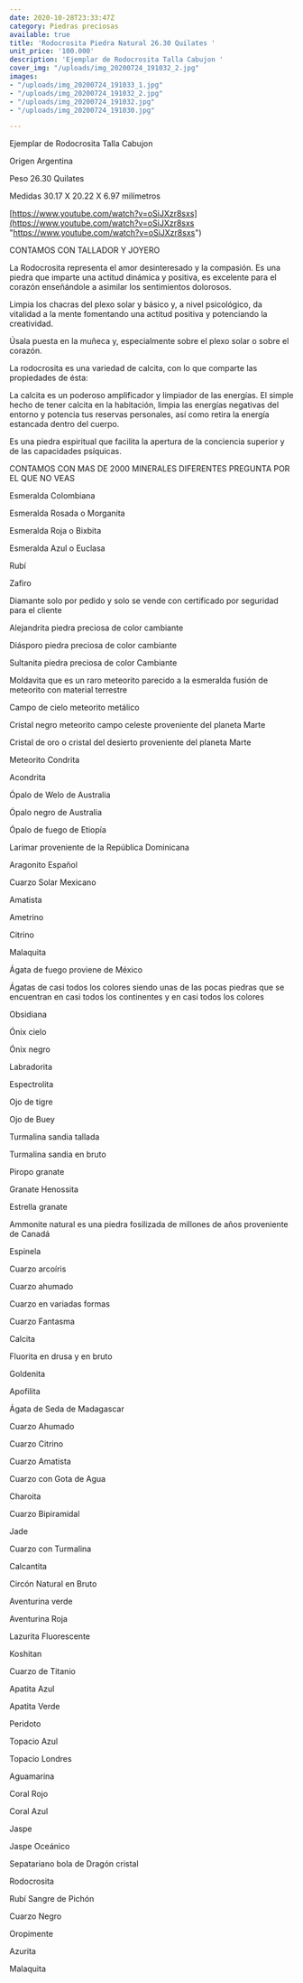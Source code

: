 ```yaml
---
date: 2020-10-28T23:33:47Z
category: Piedras preciosas
available: true
title: 'Rodocrosita Piedra Natural 26.30 Quilates '
unit_price: '100.000'
description: 'Ejemplar de Rodocrosita Talla Cabujon '
cover_img: "/uploads/img_20200724_191032_2.jpg"
images:
- "/uploads/img_20200724_191033_1.jpg"
- "/uploads/img_20200724_191032_2.jpg"
- "/uploads/img_20200724_191032.jpg"
- "/uploads/img_20200724_191030.jpg"

---
```

Ejemplar de Rodocrosita Talla Cabujon

Origen Argentina

Peso 26.30 Quilates

Medidas 30.17 X 20.22 X 6.97 milímetros

[https://www.youtube.com/watch?v=oSiJXzr8sxs](https://www.youtube.com/watch?v=oSiJXzr8sxs "https://www.youtube.com/watch?v=oSiJXzr8sxs")

CONTAMOS CON TALLADOR Y JOYERO

La Rodocrosita representa el amor desinteresado y la compasión. Es una piedra que imparte una actitud dinámica y positiva, es excelente para el corazón enseñándole a asimilar los sentimientos dolorosos.

Limpia los chacras del plexo solar y básico y, a nivel psicológico, da vitalidad a la mente fomentando una actitud positiva y potenciando la creatividad.

Úsala puesta en la muñeca y, especialmente sobre el plexo solar o sobre el corazón.

La rodocrosita es una variedad de calcita, con lo que comparte las propiedades de ésta:

La calcita es un poderoso amplificador y limpiador de las energías. El simple hecho de tener calcita en la habitación, limpia las energías negativas del entorno y potencia tus reservas personales, así como retira la energía estancada dentro del cuerpo.

Es una piedra espiritual que facilita la apertura de la conciencia superior y de las capacidades psíquicas.

CONTAMOS CON MAS DE 2000 MINERALES DIFERENTES PREGUNTA POR EL QUE NO VEAS

Esmeralda Colombiana

Esmeralda Rosada o Morganita

Esmeralda Roja o Bixbita

Esmeralda Azul o Euclasa

Rubí

Zafiro

Diamante solo por pedido y solo se vende con certificado por seguridad para el cliente

Alejandrita piedra preciosa de color cambiante

Diásporo piedra preciosa de color cambiante

Sultanita piedra preciosa de color Cambiante

Moldavita que es un raro meteorito parecido a la esmeralda fusión de meteorito con material terrestre

Campo de cielo meteorito metálico

Cristal negro meteorito campo celeste proveniente del planeta Marte

Cristal de oro o cristal del desierto proveniente del planeta Marte

Meteorito Condrita

Acondrita

Ópalo de Welo de Australia

Ópalo negro de Australia

Ópalo de fuego de Etiopía

Larimar proveniente de la República Dominicana

Aragonito Español

Cuarzo Solar Mexicano

Amatista

Ametrino

Citrino

Malaquita

Ágata de fuego proviene de México

Ágatas de casi todos los colores siendo unas de las pocas piedras que se encuentran en casi todos los continentes y en casi todos los colores

Obsidiana

Ónix cielo

Ónix negro

Labradorita

Espectrolita

Ojo de tigre

Ojo de Buey

Turmalina sandia tallada

Turmalina sandia en bruto

Piropo granate

Granate Henossita

Estrella granate

Ammonite natural es una piedra fosilizada de millones de años proveniente de Canadá

Espinela

Cuarzo arcoíris

Cuarzo ahumado

Cuarzo en variadas formas

Cuarzo Fantasma

Calcita

Fluorita en drusa y en bruto

Goldenita

Apofilita

Ágata de Seda de Madagascar

Cuarzo Ahumado

Cuarzo Citrino

Cuarzo Amatista

Cuarzo con Gota de Agua

Charoita

Cuarzo Bipiramidal

Jade

Cuarzo con Turmalina

Calcantita

Circón Natural en Bruto

Aventurina verde

Aventurina Roja

Lazurita Fluorescente

Koshitan

Cuarzo de Titanio

Apatita Azul

Apatita Verde

Peridoto

Topacio Azul

Topacio Londres

Aguamarina

Coral Rojo

Coral Azul

Jaspe

Jaspe Oceánico

Sepatariano bola de Dragón cristal

Rodocrosita

Rubí Sangre de Pichón

Cuarzo Negro

Oropimente

Azurita

Malaquita